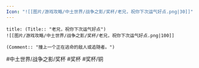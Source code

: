 ```yaml
---
Icon: "![[图片/游戏攻略/中土世界/战争之影/奖杯/老兄，祝你下次运气好点.png|30]]"
---
```

```ad-common-bronze-trophy
title: (Title:: "老兄，祝你下次运气好点")
![[图片/游戏攻略/中土世界/战争之影/奖杯/老兄，祝你下次运气好点.png|100]]

(Comment:: "撞上一个正在逃命的敌人或追随者。")
```

#中土世界/战争之影/奖杯 #奖杯 #奖杯/铜
